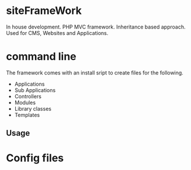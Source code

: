 # siteFrameWork

In house development. PHP MVC framework. Inheritance based approach. Used for CMS, Websites and Applications.

# command line

The framework comes with an install sript to create files for the following.

- Applications
- Sub Applications
- Controllers
- Modules
- Library classes
- Templates

## Usage


# Config files